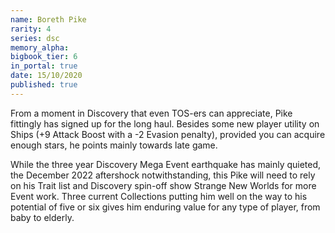 ```yaml
---
name: Boreth Pike
rarity: 4
series: dsc
memory_alpha:
bigbook_tier: 6
in_portal: true
date: 15/10/2020
published: true
---
```


From a moment in Discovery that even TOS-ers can appreciate, Pike fittingly has signed up for the long haul. Besides some new player utility on Ships (+9 Attack Boost with a -2 Evasion penalty), provided you can acquire enough stars, he points mainly towards late game.

While the three year Discovery Mega Event earthquake has mainly quieted, the December 2022 aftershock notwithstanding, this Pike will need to rely on his Trait list and Discovery spin-off show Strange New Worlds for more Event work. Three current Collections putting him well on the way to his potential of five or six gives him enduring value for any type of player, from baby to elderly.
